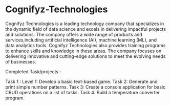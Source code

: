 # Cognifyz-Technologies
Cognifyz Technologies is a leading technology company that specializes in the dynamic field of data science and excels in delivering impactful projects and solutions.
The company offers a wide range of products and services,including artificial intelligence (AI), machine learning (ML), and data analytics tools.
Cognifyz Technologies also provides training programs to enhance skills and knowledge in these areas.
The company focuses on delivering innovative and cutting-edge solutions to meet the evolving needs of businesses.


Completed Task/projects : 

Task 1 : Level 1:  Develop a basic text-based game.
Task 2: Generate and print simple number patterns.
Task 3: Create a console application for basic CRUD operations on a list of tasks.
Task 4: Build a temperature converter program.

